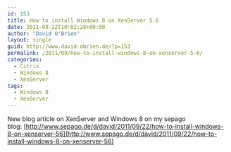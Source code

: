 ```yaml
---
id: 153
title: How to install Windows 8 on XenServer 5.6
date: 2011-09-22T10:02:28+00:00
author: "David O'Brien"
layout: single
guid: http://www.david-obrien.de/?p=153
permalink: /2011/09/how-to-install-windows-8-on-xenserver-5-6/
categories:
  - Citrix
  - Windows 8
  - XenServer
tags:
  - Windows 8
  - XenServer
---
```

New blog article on XenServer and Windows 8 on my sepago blog: [http://www.sepago.de/d/david/2011/09/22/how-to-install-windows-8-on-xenserver-56](http://www.sepago.de/d/david/2011/09/22/how-to-install-windows-8-on-xenserver-56)
